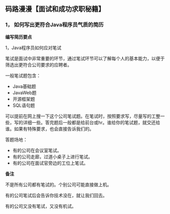 ## 码路漫漫【面试和成功求职秘籍】



### 1， 如何写出更符合Java程序员气质的简历

**编写简历要点**

















































1，Java程序员如何应对笔试



笔试是面试中非常重要的环节，通过笔试环节可以了解每个人的基本能力，以便于筛选出更符合公司要求的应聘者。

一般笔试题包含：

- Java基础题
- JavaWeb题
- 开源框架题
- SQL语句题

可以提前在网上搜一下这个公司笔试题。在笔试时，按照要求写，尽量写的工整一些，写的详细一些。答完题后一般都是给前台或hr。谁给你的笔试题，就交还给谁。如果有特殊要求，也会直接告诉我们的。

答题场地：

- 有的公司在会议室笔试。
- 有的公司走廊，过道小桌子上进行笔试。
- 有的公司在面试官旁边的工位上笔试。



**备注**

不是所有公司都有笔试的。个别公司可能直接做上机。

有的公司笔试后会告诉你技术没在，就让我们回去。

有的公司又没有笔试，又没有机试。